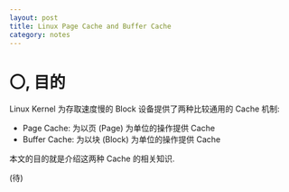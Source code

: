 ```yaml
---
layout: post
title: Linux Page Cache and Buffer Cache
category: notes
---
```


# 〇, 目的

Linux Kernel 为存取速度慢的 Block 设备提供了两种比较通用的 Cache 机制:

* Page Cache: 为以页 (Page) 为单位的操作提供 Cache
* Buffer Cache: 为以块 (Block) 为单位的操作提供 Cache

本文的目的就是介绍这两种 Cache 的相关知识.

(待)

